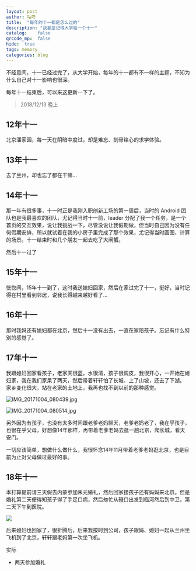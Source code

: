 ```yaml
---
layout: post
author: 咕咚
title:  "每年的十一都是怎么过的"
description: "我甚至记得大学每一个十一"
catalog:    false
qrcode_mp:  false
hide:  true
tags: memory
categories: blog 
---
```

不经意间，十一已经过完了，从大学开始，每年的十一都有不一样的主题，不知为什么自己对十一影响也很深。

每年十一结束后，可以来这更新一下了。
> 2018/12/13 晚上

## 12年十一
北京潘家园，每一天在阴暗中度过，却是难忘、刻骨铭心的求学体验。

## 13年十一
去了兰州，却也忘了都在干嘛...

## 14年十一

那一年有很多事，十一时正是我刚入职创新工场的第一周后，当时的 Android 团队也是我最喜欢的团队，尤记得当时十一前，leader 分配了我一个任务，是一个首页的交互效果，说让我挑战一下，尽管没说让我假期做，但当时自己因为没有任何假期安排，所以就试着在我的小房子里完成了那个效果，尤记得当时画图、计算的场景。十一结束时和几个朋友一起去吃了大闸蟹。

然后十一过了

## 15年十一
恍惚间，15年十一到了，这时我送媳妇回家，然后在家过完了十一，挺好，当时记得在村里看到邻居，说我长得越来越好看了...

## 16年十一
那时我妈还有媳妇都在北京，然后十一没有出去，一直在家陪孩子。忘记有什么特别的感觉了。

## 17年十一
我跟媳妇回家看孩子，老家天很蓝，水很清，孩子很调皮，我很开心，一开始在媳妇家，我在我们家呆了两天，然后带着轩轩怕了长城、上了山坡，还去了下湖。
家乡变化很大，站在老家的土地上，我再也找不到以前的那种感觉。


![IMG_20171004_080439.jpg](https://i.loli.net/2017/10/04/59d42c4d97a8e.jpg)


![IMG_20171004_080514.jpg](https://ooo.0o0.ooo/2017/10/04/59d42c4178874.jpg)


另外因为有孩子，也没有太多时间跟老爹老妈聊天，老爹老妈老了，我在乎孩子，也很在乎父母，好想像14年那样，再带着老爹老妈去逛一趟北京，爬长城，看天安门。

一切应该简单，想做什么做什么，我很怀念14年11月带着老爹老妈逛北京，也是目前为止对父母做过最好的事。

## 18年十一
本打算提前请三天假去内蒙参加朱元婚礼，然后回家接孩子还有妈妈来北京。但是婚礼第二天便得知孩子得了手足口病，然后匆忙从磴口出发到临河然后到中卫，第二天下午到医院。

![](https://ws1.sinaimg.cn/large/6fb50cedly1fw700vjxm5j23402bs4j6.jpg)

后来媳妇也回家了，很折腾后，后来我按时到公司，孩子跟妈、媳妇一起从兰州坐飞机到了北京，轩轩跟老妈第一次坐飞机。


实际
* 两天参加婚礼
